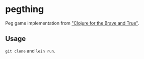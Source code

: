 # pegthing

Peg game implementation from ["Clojure for the Brave and True"](http://www.braveclojure.com/functional-programming/#Peg_Thing).

## Usage

`git clone` and `lein run`.
